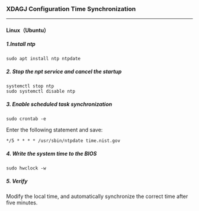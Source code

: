 ### XDAGJ Configuration Time Synchronization

------

#### Linux（Ubuntu）

##### 1.Install ntp

```
sudo apt install ntp ntpdate
```

##### 2. Stop the npt service and cancel the startup

```
systemctl stop ntp
sudo systemctl disable ntp
```

##### 3. Enable scheduled task synchronization

```
sudo crontab -e
```

Enter the following statement and save:

```
*/5 * * * * /usr/sbin/ntpdate time.nist.gov 			
```

##### 4. Write the system time to the BIOS

```
sudo hwclock -w 
```

##### 5. Verify

Modify the local time, and automatically synchronize the correct time after five minutes.

